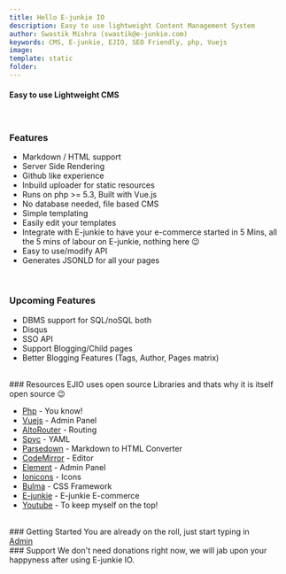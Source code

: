 ```yaml
---
title: Hello E-junkie IO
description: Easy to use lightweight Content Management System
author: Swastik Mishra (swastik@e-junkie.com)
keywords: CMS, E-junkie, EJIO, SEO Friendly, php, Vuejs
image: 
template: static
folder: 
---
```

<h4>Easy to use Lightweight CMS</h4>
<br/>

### Features
- Markdown / HTML support
- Server Side Rendering
- Github like experience
- Inbuild uploader for static resources
- Runs on php >= 5.3, Built with Vue.js
- No database needed, file based CMS
- Simple templating 
- Easily edit your templates
- Integrate with E-junkie to have your e-commerce started in 5 Mins, all the 5 mins of labour on E-junkie, nothing here &#x1f609;
- Easy to use/modify API
- Generates JSONLD for all your pages

<br/>

### Upcoming Features
  - DBMS support for SQL/noSQL both
  - Disqus
  - SSO API
  - Support Blogging/Child pages
  - Better Blogging Features (Tags, Author, Pages matrix)

<br/>
### Resources
EJIO uses open source Libraries and thats why it is itself open source &#x1f609;

* [Php](http://php.net/) - You know!
* [Vuejs](https://vuejs.org/) - Admin Panel
* [AltoRouter](http://altorouter.com/) - Routing
* [Spyc](https://github.com/mustangostang/spyc) - YAML
* [Parsedown](http://parsedown.org) - Markdown to HTML Converter
* [CodeMirror](https://codemirror.net/) - Editor
* [Element](https://element.eleme.io/#/en-US) - Admin Panel
* [Ionicons](https://ionicons.com/) - Icons
* [Bulma](https://bulma.io/) - CSS Framework
* [E-junkie](https://www.e-junkie.com/) - E-junkie E-commerce
* [Youtube](https://www.youtube.com/) - To keep myself on the top!

<br/>
### Getting Started
You are already on the roll, just start typing in
<br/>
<a class="button is-info" href="/admin">Admin</a>

<br/>
### Support
We don't need donations right now, we will jab upon your happyness after using E-junkie IO.
